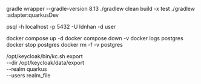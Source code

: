 gradle wrapper --gradle-version 8.13
./gradlew clean build -x test
./gradlew :adapter:quarkusDev

psql -h localhost -p 5432 -U ldnhan -d user

docker compose up -d
docker compose down -v
docker logs postgres
docker stop postgres
docker rm -f -v postgres

/opt/keycloak/bin/kc.sh export \
--dir /opt/keycloak/data/export \
--realm quarkus \
--users realm_file


